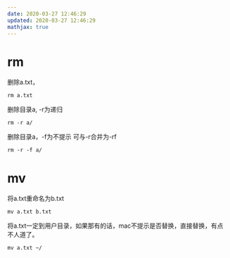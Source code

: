 ```yaml
---
date: 2020-03-27 12:46:29
updated: 2020-03-27 12:46:29
mathjax: true
---
```


# rm
 删除a.txt，
```
rm a.txt
```
 删除目录a, -r为递归
```
rm -r a/
```
 删除目录a，-f为不提示 可与-r合并为-rf
```
rm -r -f a/
```
<!---more-->
# mv
 将a.txt重命名为b.txt
```
mv a.txt b.txt
```
 将a.txt一定到用户目录，如果那有的话，mac不提示是否替换，直接替换，有点不人道了。
```
mv a.txt ~/
```